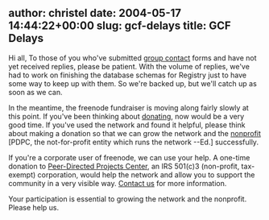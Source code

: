 author: christel
date: 2004-05-17 14:44:22+00:00
slug: gcf-delays
title: GCF Delays
---
Hi all,  To those of you who've submitted  [group contact](http://freenode.net/news-2004-05-17.shtml)  forms and have not yet received replies, please be patient.  With the volume of replies, we've had to work on finishing the database schemas for Registry just to have some way to keep up with them.  So we're backed up, but we'll catch up as soon as we can.

In the meantime, the freenode fundraiser is moving along fairly slowly at this point. If you've been thinking about  [donating](http://freenode.net/news-2004-05-17.shtml#donate),  now would be a very good time.  If you've used the network and found it helpful, please think about making a donation so that we can grow the network and the  [nonprofit](http://freenode.net/pdpc.shtml)  [PDPC, the not-for-profit entity which runs the network --Ed.] successfully.

If you're a corporate user of freenode, we can use your help.  A one-time donation to  [Peer-Directed Projects Center](http://freenode.net/pdpc.shtml),  an IRS 501(c)3 (non-profit, tax-exempt) corporation, would help the network and allow you to support the community in a very visible way.  [Contact us](mailto:staff@peerprojects.org)  for more information.

Your participation is essential to growing the network and the nonprofit. Please help us.
